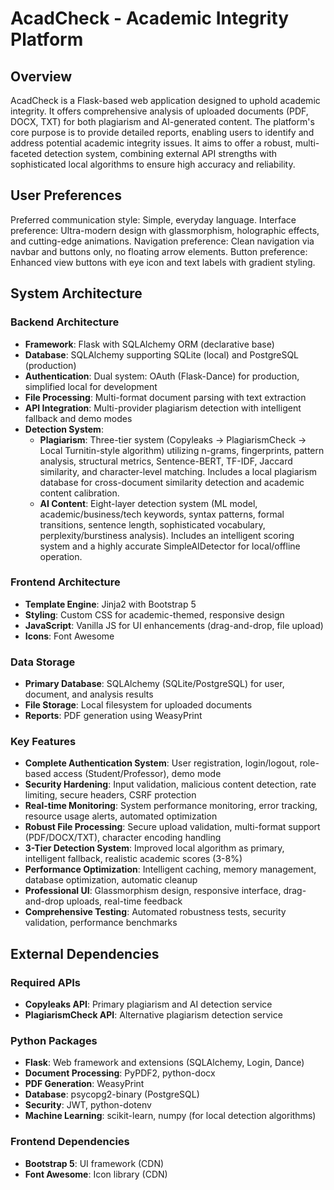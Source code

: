 # AcadCheck - Academic Integrity Platform

## Overview
AcadCheck is a Flask-based web application designed to uphold academic integrity. It offers comprehensive analysis of uploaded documents (PDF, DOCX, TXT) for both plagiarism and AI-generated content. The platform's core purpose is to provide detailed reports, enabling users to identify and address potential academic integrity issues. It aims to offer a robust, multi-faceted detection system, combining external API strengths with sophisticated local algorithms to ensure high accuracy and reliability.

## User Preferences
Preferred communication style: Simple, everyday language.
Interface preference: Ultra-modern design with glassmorphism, holographic effects, and cutting-edge animations.
Navigation preference: Clean navigation via navbar and buttons only, no floating arrow elements.
Button preference: Enhanced view buttons with eye icon and text labels with gradient styling.

## System Architecture

### Backend Architecture
- **Framework**: Flask with SQLAlchemy ORM (declarative base)
- **Database**: SQLAlchemy supporting SQLite (local) and PostgreSQL (production)
- **Authentication**: Dual system: OAuth (Flask-Dance) for production, simplified local for development
- **File Processing**: Multi-format document parsing with text extraction
- **API Integration**: Multi-provider plagiarism detection with intelligent fallback and demo modes
- **Detection System**:
    - **Plagiarism**: Three-tier system (Copyleaks → PlagiarismCheck → Local Turnitin-style algorithm) utilizing n-grams, fingerprints, pattern analysis, structural metrics, Sentence-BERT, TF-IDF, Jaccard similarity, and character-level matching. Includes a local plagiarism database for cross-document similarity detection and academic content calibration.
    - **AI Content**: Eight-layer detection system (ML model, academic/business/tech keywords, syntax patterns, formal transitions, sentence length, sophisticated vocabulary, perplexity/burstiness analysis). Includes an intelligent scoring system and a highly accurate SimpleAIDetector for local/offline operation.

### Frontend Architecture
- **Template Engine**: Jinja2 with Bootstrap 5
- **Styling**: Custom CSS for academic-themed, responsive design
- **JavaScript**: Vanilla JS for UI enhancements (drag-and-drop, file upload)
- **Icons**: Font Awesome

### Data Storage
- **Primary Database**: SQLAlchemy (SQLite/PostgreSQL) for user, document, and analysis results
- **File Storage**: Local filesystem for uploaded documents
- **Reports**: PDF generation using WeasyPrint

### Key Features
- **Complete Authentication System**: User registration, login/logout, role-based access (Student/Professor), demo mode
- **Security Hardening**: Input validation, malicious content detection, rate limiting, secure headers, CSRF protection
- **Real-time Monitoring**: System performance monitoring, error tracking, resource usage alerts, automated optimization
- **Robust File Processing**: Secure upload validation, multi-format support (PDF/DOCX/TXT), character encoding handling
- **3-Tier Detection System**: Improved local algorithm as primary, intelligent fallback, realistic academic scores (3-8%)
- **Performance Optimization**: Intelligent caching, memory management, database optimization, automatic cleanup
- **Professional UI**: Glassmorphism design, responsive interface, drag-and-drop uploads, real-time feedback
- **Comprehensive Testing**: Automated robustness tests, security validation, performance benchmarks

## External Dependencies

### Required APIs
- **Copyleaks API**: Primary plagiarism and AI detection service
- **PlagiarismCheck API**: Alternative plagiarism detection service

### Python Packages
- **Flask**: Web framework and extensions (SQLAlchemy, Login, Dance)
- **Document Processing**: PyPDF2, python-docx
- **PDF Generation**: WeasyPrint
- **Database**: psycopg2-binary (PostgreSQL)
- **Security**: JWT, python-dotenv
- **Machine Learning**: scikit-learn, numpy (for local detection algorithms)

### Frontend Dependencies
- **Bootstrap 5**: UI framework (CDN)
- **Font Awesome**: Icon library (CDN)